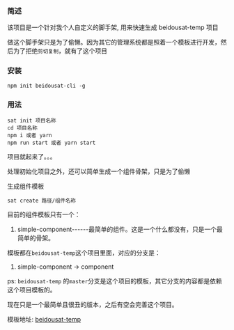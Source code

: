 
### 简述

该项目是一个针对我个人自定义的脚手架, 用来快速生成 beidousat-temp 项目

做这个脚手架只是为了偷懒。因为其它的管理系统都是照着一个模板进行开发，然后为了拒绝`剪切复制`，就有了这个项目

### 安装
```
npm init beidousat-cli -g
```

### 用法
```
sat init 项目名称
cd 项目名称
npm i 或者 yarn
npm run start 或者 yarn start
```
项目就起来了。。。

处理初始化项目之外，还可以简单生成一个组件骨架，只是为了偷懒

生成组件模板
```
sat create 路径/组件名称
```

目前的组件模板只有一个：

  1. simple-component------最简单的组件。这是一个什么都没有，只是一个最简单的骨架。


模板都在`beidousat-temp`这个项目里面，对应的分支是：
  1. simple-component -> component

ps: `beidousat-temp` 的`master`分支是这个项目的模板，其它分支的内容都是依赖这个项目模板的。

现在只是一个最简单且很丑的版本，之后有空会完善这个项目。

模板地址: [beidousat-temp](https://github.com/houjunjie/beidousat-temp)
